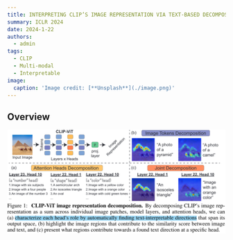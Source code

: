 ```yaml
---
title: INTERPRETING CLIP’S IMAGE REPRESENTATION VIA TEXT-BASED DECOMPOSITION
summary: ICLR 2024
date: 2024-1-22
authors:
  - admin
tags:
  - CLIP
  - Multi-modal
  - Interpretable
image:
  caption: 'Image credit: [**Unsplash**](./image.png)'
---
```



## Overview 

![Alt text](image.png)